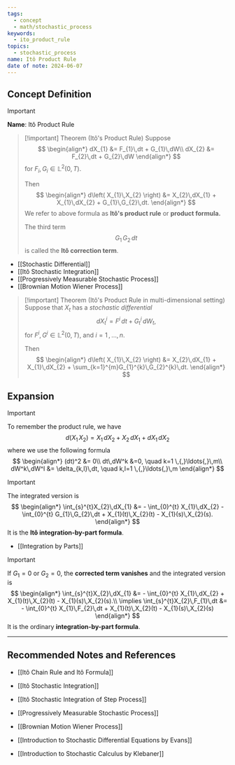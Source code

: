 ```yaml
---
tags:
  - concept
  - math/stochastic_process
keywords:
  - ito_product_rule
topics:
  - stochastic_process
name: Itô Product Rule
date of note: 2024-06-07
---
```


## Concept Definition

>[!important]
>**Name**: Itô Product Rule

>[!important] Theorem (Itô's Product Rule)
>Suppose 
>$$
>\begin{align*}
>dX_{1} &= F_{1}\,dt + G_{1}\,dW\\
>dX_{2} &= F_{2}\,dt + G_{2}\,dW
>\end{align*}
>$$
>for $F_{i},G_{i} \in \mathbb{L}^2(0,T).$
>
>Then 
>$$
>\begin{align*}
>d\left( X_{1}\,X_{2} \right) &= X_{2}\,dX_{1} + X_{1}\,dX_{2} + G_{1}\,G_{2}\,dt.
>\end{align*}
>$$
>We refer to above formula as **Itô's product rule** or **product formula.**
>
>The third term 
>$$G_{1}\,G_{2}\,dt$$
>is called the **Itô correction term**.

- [[Stochastic Differential]]
- [[Itô Stochastic Integration]]
- [[Progressively Measurable Stochastic Process]]
- [[Brownian Motion Wiener Process]]

>[!important] Theorem (Itô's Product Rule in multi-dimensional setting)
>Suppose that $X_{t}$ has a *stochastic differential*
>$$
>dX^{i}_{t} = F^{i}\,dt + G^{i}_{t}\,dW_{t},
>$$
>for $F^i, G^i\in \mathbb{L}^2(0,T),$  and $i=1 \,{,}\ldots{,}\,n.$
>
>Then 
>$$
>\begin{align*}
>d\left( X_{1}\,X_{2} \right) &= X_{2}\,dX_{1} + X_{1}\,dX_{2} + \sum_{k=1}^{m}G_{1}^{k}\,G_{2}^{k}\,dt.
>\end{align*}
>$$


## Expansion

>[!important] 
>To remember the product rule,
>we have
>$$
>d\left( X_{1}\,X_{2} \right) = X_{1}\,dX_{2} + X_{2}\,dX_{1} + dX_{1}\,dX_{2}
>$$
>where we use the following formula
>$$
>\begin{align*}
>(dt)^2 &= 0\\
>dt\,dW^k &=0, \quad k=1 \,{,}\ldots{,}\,m\\
>dW^k\,dW^l &= \delta_{k,l}\,dt, \quad k,l=1 \,{,}\ldots{,}\,m
>\end{align*}
>$$


>[!important]
>The integrated version is
>$$
>\begin{align*}
> \int_{s}^{t}X_{2}\,dX_{1} &=  - \int_{0}^{t} X_{1}\,dX_{2} -  \int_{0}^{t} G_{1}\,G_{2}\,dt  +  X_{1}(t)\,X_{2}(t) -  X_{1}(s)\,X_{2}(s).
>\end{align*}
>$$
>It is the **Itô integration-by-part formula**.

- [[Integration by Parts]]

>[!important]
>If $G_{1} = 0$ or $G_{2} = 0$, the **corrected term vanishes** and the integrated version is
>$$
>\begin{align*}
> \int_{s}^{t}X_{2}\,dX_{1} &=  - \int_{0}^{t} X_{1}\,dX_{2} +  X_{1}(t)\,X_{2}(t) -  X_{1}(s)\,X_{2}(s).\\
> \implies \int_{s}^{t}X_{2}\,F_{1}\,dt &=  - \int_{0}^{t} X_{1}\,F_{2}\,dt +  X_{1}(t)\,X_{2}(t) -  X_{1}(s)\,X_{2}(s)
>\end{align*}
>$$
>It is the ordinary **integration-by-part formula**.







-----------
##  Recommended Notes and References

- [[Itô Chain Rule and Itô Formula]]

- [[Itô Stochastic Integration]]
- [[Itô Stochastic Integration of Step Process]]
- [[Progressively Measurable Stochastic Process]]
- [[Brownian Motion Wiener Process]]



- [[Introduction to Stochastic Differential Equations by Evans]]
- [[Introduction to Stochastic Calculus by Klebaner]]
